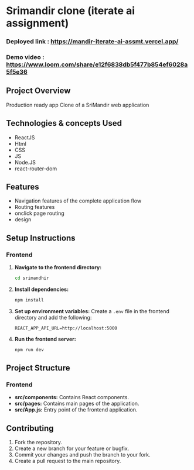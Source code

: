 # Srimandir clone (iterate ai assignment)

### Deployed link : https://mandir-iterate-ai-assmt.vercel.app/
### Demo video : https://www.loom.com/share/e12f6838db5f477b854ef6028a5f5e36

## Project Overview
Production ready app Clone of a SriMandir web application

## Technologies & concepts Used
- ReactJS
- Html
- CSS
- JS
- Node.JS
- react-router-dom

## Features
- Navigation features of the complete application flow
- Routing features
- onclick page routing
- design

## Setup Instructions

### Frontend
1. **Navigate to the frontend directory:**
    ```bash
    cd srimandhir
    ```

2. **Install dependencies:**
    ```bash
    npm install
    ```

3. **Set up environment variables:**
    Create a `.env` file in the frontend directory and add the following:
    ```env
    REACT_APP_API_URL=http://localhost:5000
    ```

4. **Run the frontend server:**
    ```bash
    npm run dev
    ```


## Project Structure


### Frontend
- **src/components:** Contains React components.
- **src/pages:** Contains main pages of the application.
- **src/App.js:** Entry point of the frontend application.

## Contributing
1. Fork the repository.
2. Create a new branch for your feature or bugfix.
3. Commit your changes and push the branch to your fork.
4. Create a pull request to the main repository.

